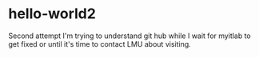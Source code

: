 # hello-world2
Second attempt
I'm trying to understand git hub while I wait for myitlab to get fixed or  until it's time to contact LMU about visiting.
